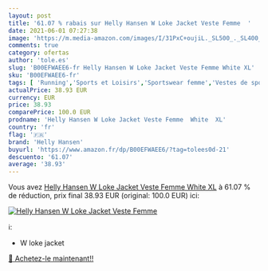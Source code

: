 ```yaml
---
layout: post
title: '61.07 % rabais sur Helly Hansen W Loke Jacket Veste Femme  '
date: 2021-06-01 07:27:38
image: 'https://m.media-amazon.com/images/I/31PxC+oujiL._SL500_._SL400_.jpg'
comments: true
category: ofertas
author: 'tole.es'
slug: 'B00EFWAEE6-fr Helly Hansen W Loke Jacket Veste Femme White XL'
sku: 'B00EFWAEE6-fr'
tags: [ 'Running','Sports et Loisirs','Sportswear femme','Vestes de sport femme','Vêtements','Vêtements de running','Vêtements de running femme','Vêtements et équipement de sport','Vêtements femme','helly hansen', ]
actualPrice: 38.93 EUR
currency: EUR
price: 38.93
comparePrice: 100.0 EUR
prodname: 'Helly Hansen W Loke Jacket Veste Femme  White  XL'
country: 'fr'
flag: '🇫🇷'
brand: 'Helly Hansen'
buyurl: 'https://www.amazon.fr/dp/B00EFWAEE6/?tag=tolees0d-21'
descuento: '61.07'
average: '38.93'
---
```


Vous avez [Helly Hansen W Loke Jacket Veste Femme  White  XL](https://www.amazon.fr/dp/B00EFWAEE6/?tag=tolees0d-21)  à  61.07 % de réduction, prix final  38.93 EUR (original: 100.0 EUR) ici:

[![Helly Hansen W Loke Jacket Veste Femme  ](https://m.media-amazon.com/images/I/31PxC+oujiL._SL500_._SL400_.jpg)](https://www.amazon.fr/dp/B00EFWAEE6/?tag=tolees0d-21)

ℹ️:

- W loke jacket

[🛒 Achetez-le maintenant!!](https://www.amazon.fr/dp/B00EFWAEE6/?tag=tolees0d-21)
